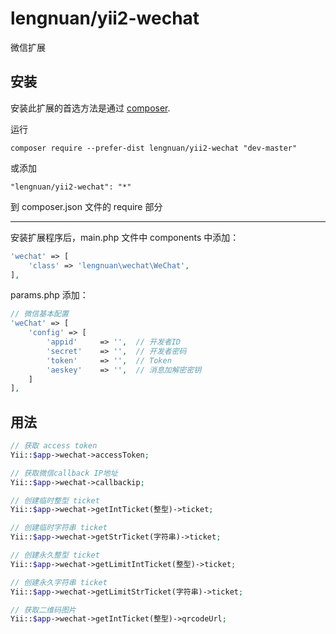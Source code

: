 lengnuan/yii2-wechat
====================
微信扩展

安装
------------

安装此扩展的首选方法是通过 [composer](http://getcomposer.org/download/).

运行

```
composer require --prefer-dist lengnuan/yii2-wechat "dev-master"
```

或添加

```
"lengnuan/yii2-wechat": "*"
```

到 composer.json 文件的 require 部分


-----

安装扩展程序后，main.php 文件中 components 中添加：

```php
'wechat' => [
    'class' => 'lengnuan\wechat\WeChat',
],
```

params.php 添加：
```php
// 微信基本配置
'weChat' => [
    'config' => [
        'appid'     => '',  // 开发者ID
        'secret'    => '',  // 开发者密码
        'token'     => '',  // Token
        'aeskey'    => '',  // 消息加解密密钥
    ]
],
```


用法
-----
```php
// 获取 access token
Yii::$app->wechat->accessToken;

// 获取微信callback IP地址
Yii::$app->wechat->callbackip;

// 创建临时整型 ticket
Yii::$app->wechat->getIntTicket(整型)->ticket;

// 创建临时字符串 ticket
Yii::$app->wechat->getStrTicket(字符串)->ticket;

// 创建永久整型 ticket
Yii::$app->wechat->getLimitIntTicket(整型)->ticket;

// 创建永久字符串 ticket
Yii::$app->wechat->getLimitStrTicket(字符串)->ticket;

// 获取二维码图片
Yii::$app->wechat->getIntTicket(整型)->qrcodeUrl;
```